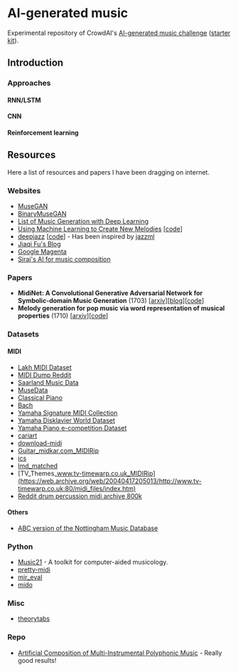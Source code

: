 # AI-generated music

Experimental repository of CrowdAI's [AI-generated music challenge](https://www.crowdai.org/challenges/ai-generated-music-challenge) ([starter kit](https://github.com/crowdAI/crowdai-ai-generate-music-starter-kit/)).

## Introduction

### Approaches

#### RNN/LSTM

#### CNN

#### Reinforcement learning

## Resources

Here a list of resources and papers I have been dragging on internet.

### Websites

- [MuseGAN](https://salu133445.github.io/musegan/)
- [BinaryMuseGAN](https://salu133445.github.io/bmusegan/)
- [List of Music Generation with Deep Learning](https://github.com/umbrellabeach/music-generation-with-DL)
- [Using Machine Learning to Create New Melodies](https://brangerbriz.com/blog/using-machine-learning-to-create-new-melodies) [[code](https://github.com/brannondorsey/midi-rnn)]
- [deepjazz](https://deepjazz.io/) [[code](https://github.com/jisungk/deepjazz)] - Has been inspired by [jazzml](https://github.com/evancchow/jazzml)
- [Jiaqi Fu's Blog](http://fujiaqi.com/)
- [Google Magenta](https://magenta.tensorflow.org/)
- [Siraj's AI for music composition](https://github.com/llSourcell/AI_For_Music_Composition)

### Papers

- **MidiNet: A Convolutional Generative Adversarial Network for Symbolic-domain Music Generation** (1703) [[arxiv](https://arxiv.org/abs/1703.10847)][[blog](https://richardyang40148.github.io/TheBlog/index.html)][[code](https://github.com/RichardYang40148/MidiNet)]
- **Melody generation for pop music via word representation of musical properties** (1710) [[arxiv](https://arxiv.org/pdf/1710.11549.pdf)][[code](https://github.com/mil-tokyo/NeuralMelody)]

### Datasets

#### MIDI

- [Lakh MIDI Dataset](http://colinraffel.com/projects/lmd/)
- [MIDI Dump Reddit](https://www.reddit.com/r/datasets/comments/3akhxy/the_largest_midi_collection_on_the_internet/)
- [Saarland Music Data](http://resources.mpi-inf.mpg.de/SMD/SMD_MIDI-Audio-Piano-Music.html)
- [MuseData](http://musedata.stanford.edu/)
- [Classical Piano](http://www.piano-midi.de/)
- [Bach](http://www.jsbach.net/midi/)
- [Yamaha Signature MIDI Collection](http://www.yamahaden.com/midi-files)
- [Yamaha Disklavier World Dataset](http://www.kuhmann.com/Yamaha.htm)
- [Yamaha Piano e-competition Dataset](http://www.piano-e-competition.com/)
- [cariart](http://cariart.tripod.com/MIDIS.html)
- [download-midi](http://www.download-midi.com/)
- [Guitar_midkar.com_MIDIRip](http://midkar.com/)
- [ics](https://www.ics.uci.edu/~dan/midi/rock/index.html)
- [lmd_matched](http://colinraffel.com/projects/lmd/)
- [TV_Themes_www.tv-timewarp.co.uk_MIDIRip](https://web.archive.org/web/20040417205013/http://www.tv-timewarp.co.uk:80/midi_files/index.htm)
- [Reddit drum percussion midi archive 800k](https://www.reddit.com/r/WeAreTheMusicMakers/comments/3anwu8/the_drum_percussion_midi_archive_800k/)

#### Others

- [ABC version of the Nottingham Music Database](http://abc.sourceforge.net/NMD/)

### Python

- [Music21](http://web.mit.edu/music21/) - A toolkit for computer-aided musicology.
- [pretty-midi](https://github.com/craffel/pretty-midi)
- [mir_eval](https://github.com/craffel/mir_eval)
- [mido](https://github.com/olemb/mido)

### Misc

- [theorytabs](https://www.hooktheory.com/theorytab)

### Repo

- [Artificial Composition of Multi-Instrumental Polyphonic Music](https://github.com/davda54/generating-music) - Really good results!

